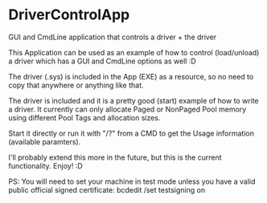# DriverControlApp
GUI and CmdLine application that controls a driver + the driver

This Application can be used as an example of how to control (load/unload) a driver which has a GUI and CmdLine options as well :D

The driver (.sys) is included in the App (EXE) as a resource, so no need to copy that anywhere or anything like that.

The driver is included and it is a pretty good (start) example of how to write a driver. It currently can only allocate Paged or NonPaged Pool memory using different Pool Tags and allocation sizes.

Start it directly or run it with "/?" from a CMD to get the Usage information (available paramters).

I'll probably extend this more in the future, but this is the current functionality. Enjoy! :D

PS: You will need to set your machine in test mode unless you have a valid public official signed certificate: bcdedit /set testsigning on

